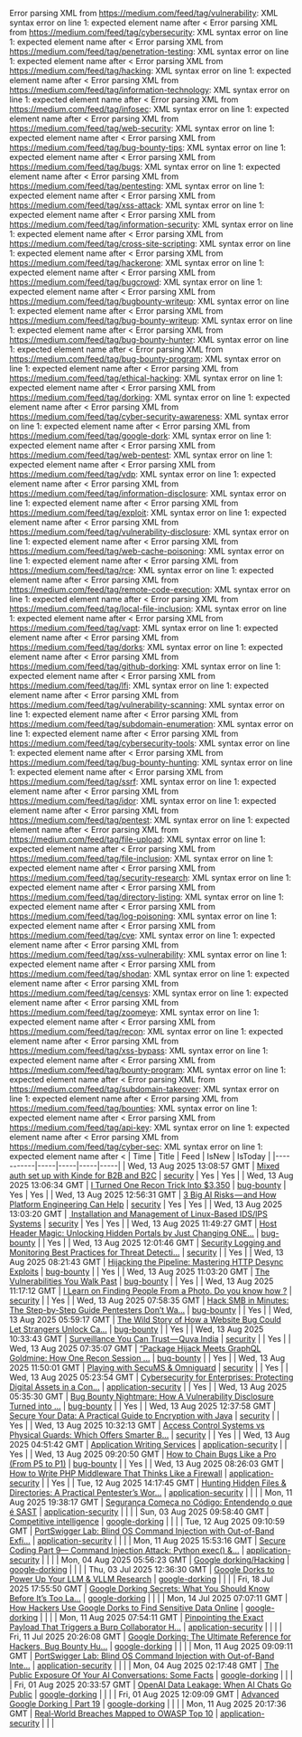 Error parsing XML from https://medium.com/feed/tag/vulnerability: XML syntax error on line 1: expected element name after <
Error parsing XML from https://medium.com/feed/tag/cybersecurity: XML syntax error on line 1: expected element name after <
Error parsing XML from https://medium.com/feed/tag/penetration-testing: XML syntax error on line 1: expected element name after <
Error parsing XML from https://medium.com/feed/tag/hacking: XML syntax error on line 1: expected element name after <
Error parsing XML from https://medium.com/feed/tag/information-technology: XML syntax error on line 1: expected element name after <
Error parsing XML from https://medium.com/feed/tag/infosec: XML syntax error on line 1: expected element name after <
Error parsing XML from https://medium.com/feed/tag/web-security: XML syntax error on line 1: expected element name after <
Error parsing XML from https://medium.com/feed/tag/bug-bounty-tips: XML syntax error on line 1: expected element name after <
Error parsing XML from https://medium.com/feed/tag/bugs: XML syntax error on line 1: expected element name after <
Error parsing XML from https://medium.com/feed/tag/pentesting: XML syntax error on line 1: expected element name after <
Error parsing XML from https://medium.com/feed/tag/xss-attack: XML syntax error on line 1: expected element name after <
Error parsing XML from https://medium.com/feed/tag/information-security: XML syntax error on line 1: expected element name after <
Error parsing XML from https://medium.com/feed/tag/cross-site-scripting: XML syntax error on line 1: expected element name after <
Error parsing XML from https://medium.com/feed/tag/hackerone: XML syntax error on line 1: expected element name after <
Error parsing XML from https://medium.com/feed/tag/bugcrowd: XML syntax error on line 1: expected element name after <
Error parsing XML from https://medium.com/feed/tag/bugbounty-writeup: XML syntax error on line 1: expected element name after <
Error parsing XML from https://medium.com/feed/tag/bug-bounty-writeup: XML syntax error on line 1: expected element name after <
Error parsing XML from https://medium.com/feed/tag/bug-bounty-hunter: XML syntax error on line 1: expected element name after <
Error parsing XML from https://medium.com/feed/tag/bug-bounty-program: XML syntax error on line 1: expected element name after <
Error parsing XML from https://medium.com/feed/tag/ethical-hacking: XML syntax error on line 1: expected element name after <
Error parsing XML from https://medium.com/feed/tag/dorking: XML syntax error on line 1: expected element name after <
Error parsing XML from https://medium.com/feed/tag/cyber-security-awareness: XML syntax error on line 1: expected element name after <
Error parsing XML from https://medium.com/feed/tag/google-dork: XML syntax error on line 1: expected element name after <
Error parsing XML from https://medium.com/feed/tag/web-pentest: XML syntax error on line 1: expected element name after <
Error parsing XML from https://medium.com/feed/tag/vdp: XML syntax error on line 1: expected element name after <
Error parsing XML from https://medium.com/feed/tag/information-disclosure: XML syntax error on line 1: expected element name after <
Error parsing XML from https://medium.com/feed/tag/exploit: XML syntax error on line 1: expected element name after <
Error parsing XML from https://medium.com/feed/tag/vulnerability-disclosure: XML syntax error on line 1: expected element name after <
Error parsing XML from https://medium.com/feed/tag/web-cache-poisoning: XML syntax error on line 1: expected element name after <
Error parsing XML from https://medium.com/feed/tag/rce: XML syntax error on line 1: expected element name after <
Error parsing XML from https://medium.com/feed/tag/remote-code-execution: XML syntax error on line 1: expected element name after <
Error parsing XML from https://medium.com/feed/tag/local-file-inclusion: XML syntax error on line 1: expected element name after <
Error parsing XML from https://medium.com/feed/tag/vapt: XML syntax error on line 1: expected element name after <
Error parsing XML from https://medium.com/feed/tag/dorks: XML syntax error on line 1: expected element name after <
Error parsing XML from https://medium.com/feed/tag/github-dorking: XML syntax error on line 1: expected element name after <
Error parsing XML from https://medium.com/feed/tag/lfi: XML syntax error on line 1: expected element name after <
Error parsing XML from https://medium.com/feed/tag/vulnerability-scanning: XML syntax error on line 1: expected element name after <
Error parsing XML from https://medium.com/feed/tag/subdomain-enumeration: XML syntax error on line 1: expected element name after <
Error parsing XML from https://medium.com/feed/tag/cybersecurity-tools: XML syntax error on line 1: expected element name after <
Error parsing XML from https://medium.com/feed/tag/bug-bounty-hunting: XML syntax error on line 1: expected element name after <
Error parsing XML from https://medium.com/feed/tag/ssrf: XML syntax error on line 1: expected element name after <
Error parsing XML from https://medium.com/feed/tag/idor: XML syntax error on line 1: expected element name after <
Error parsing XML from https://medium.com/feed/tag/pentest: XML syntax error on line 1: expected element name after <
Error parsing XML from https://medium.com/feed/tag/file-upload: XML syntax error on line 1: expected element name after <
Error parsing XML from https://medium.com/feed/tag/file-inclusion: XML syntax error on line 1: expected element name after <
Error parsing XML from https://medium.com/feed/tag/security-research: XML syntax error on line 1: expected element name after <
Error parsing XML from https://medium.com/feed/tag/directory-listing: XML syntax error on line 1: expected element name after <
Error parsing XML from https://medium.com/feed/tag/log-poisoning: XML syntax error on line 1: expected element name after <
Error parsing XML from https://medium.com/feed/tag/cve: XML syntax error on line 1: expected element name after <
Error parsing XML from https://medium.com/feed/tag/xss-vulnerability: XML syntax error on line 1: expected element name after <
Error parsing XML from https://medium.com/feed/tag/shodan: XML syntax error on line 1: expected element name after <
Error parsing XML from https://medium.com/feed/tag/censys: XML syntax error on line 1: expected element name after <
Error parsing XML from https://medium.com/feed/tag/zoomeye: XML syntax error on line 1: expected element name after <
Error parsing XML from https://medium.com/feed/tag/recon: XML syntax error on line 1: expected element name after <
Error parsing XML from https://medium.com/feed/tag/xss-bypass: XML syntax error on line 1: expected element name after <
Error parsing XML from https://medium.com/feed/tag/bounty-program: XML syntax error on line 1: expected element name after <
Error parsing XML from https://medium.com/feed/tag/subdomain-takeover: XML syntax error on line 1: expected element name after <
Error parsing XML from https://medium.com/feed/tag/bounties: XML syntax error on line 1: expected element name after <
Error parsing XML from https://medium.com/feed/tag/api-key: XML syntax error on line 1: expected element name after <
Error parsing XML from https://medium.com/feed/tag/cyber-sec: XML syntax error on line 1: expected element name after <
| Time | Title | Feed | IsNew | IsToday |
|-----------|-----|-----|-----|-----|
| Wed, 13 Aug 2025 13:08:57 GMT | [Mixed auth set up with Kinde for B2B and B2C](https://medium.com/p/c5cddef3269d) | [security](https://medium.com/feed/tag/security) | Yes | Yes |
| Wed, 13 Aug 2025 13:06:34 GMT | [I Turned One Recon Trick Into $3,350](https://medium.com/p/07ce80e7e8df) | [bug-bounty](https://medium.com/feed/tag/bug-bounty) | Yes | Yes |
| Wed, 13 Aug 2025 12:56:31 GMT | [3 Big AI Risks — and How Platform Engineering Can Help](https://medium.com/p/2b7b77456eb5) | [security](https://medium.com/feed/tag/security) | Yes | Yes |
| Wed, 13 Aug 2025 13:03:20 GMT | [️ Installation and Management of Linux-Based IDS/IPS Systems](https://medium.com/p/01473e2a1179) | [security](https://medium.com/feed/tag/security) | Yes | Yes |
| Wed, 13 Aug 2025 11:49:27 GMT | [ Host Header Magic: Unlocking Hidden Portals by Just Changing ONE...](https://medium.com/p/4b762e167a74) | [bug-bounty](https://medium.com/feed/tag/bug-bounty) |  | Yes |
| Wed, 13 Aug 2025 12:01:46 GMT | [Security Logging and Monitoring Best Practices for Threat Detecti...](https://medium.com/p/7dd1d76513a8) | [security](https://medium.com/feed/tag/security) |  | Yes |
| Wed, 13 Aug 2025 08:21:43 GMT | [Hijacking the Pipeline: Mastering HTTP Desync Exploits](https://medium.com/p/532faf98dbbe) | [bug-bounty](https://medium.com/feed/tag/bug-bounty) |  | Yes |
| Wed, 13 Aug 2025 11:03:20 GMT | [The Vulnerabilities You Walk Past](https://medium.com/p/3106064fcd0c) | [bug-bounty](https://medium.com/feed/tag/bug-bounty) |  | Yes |
| Wed, 13 Aug 2025 11:17:12 GMT | [I Learn on Finding People From a Photo. Do you know how ?](https://medium.com/p/e2e9cf67f8f4) | [security](https://medium.com/feed/tag/security) |  | Yes |
| Wed, 13 Aug 2025 07:58:35 GMT | [Hack SMB in Minutes: The Step-by-Step Guide Pentesters Don’t Wa...](https://medium.com/p/f2c504d2e439) | [bug-bounty](https://medium.com/feed/tag/bug-bounty) |  | Yes |
| Wed, 13 Aug 2025 05:59:17 GMT | [The Wild Story of How a Website Bug Could Let Strangers Unlock Ca...](https://medium.com/p/1ec09756291e) | [bug-bounty](https://medium.com/feed/tag/bug-bounty) |  | Yes |
| Wed, 13 Aug 2025 10:33:43 GMT | [Surveillance You Can Trust — Quva India](https://medium.com/p/cb479819a523) | [security](https://medium.com/feed/tag/security) |  | Yes |
| Wed, 13 Aug 2025 07:35:07 GMT | [ “Package Hijack Meets GraphQL Goldmine: How One Recon Session ...](https://medium.com/p/8db6274d0811) | [bug-bounty](https://medium.com/feed/tag/bug-bounty) |  | Yes |
| Wed, 13 Aug 2025 11:50:01 GMT | [Playing with SecuMS & Omniguard](https://medium.com/p/6822cddb5862) | [security](https://medium.com/feed/tag/security) |  | Yes |
| Wed, 13 Aug 2025 05:23:54 GMT | [Cybersecurity for Enterprises: Protecting Digital Assets in a Con...](https://medium.com/p/d0fc3804059b) | [application-security](https://medium.com/feed/tag/application-security) |  | Yes |
| Wed, 13 Aug 2025 05:35:30 GMT | [Bug Bounty Nightmare: How A Vulnerability Disclosure Turned into ...](https://medium.com/p/dca809fa00d6) | [bug-bounty](https://medium.com/feed/tag/bug-bounty) |  | Yes |
| Wed, 13 Aug 2025 12:37:58 GMT | [Secure Your Data: A Practical Guide to Encryption with Java](https://medium.com/p/2edec5687022) | [security](https://medium.com/feed/tag/security) |  | Yes |
| Wed, 13 Aug 2025 10:32:13 GMT | [Access Control Systems vs Physical Guards: Which Offers Smarter B...](https://medium.com/p/ceb1329f48eb) | [security](https://medium.com/feed/tag/security) |  | Yes |
| Wed, 13 Aug 2025 04:51:42 GMT | [Application Writing Services](https://medium.com/p/011012b9aefd) | [application-security](https://medium.com/feed/tag/application-security) |  | Yes |
| Wed, 13 Aug 2025 09:20:50 GMT | [How to Chain Bugs Like a Pro (From P5 to P1)](https://medium.com/p/0cddd902c8e3) | [bug-bounty](https://medium.com/feed/tag/bug-bounty) |  | Yes |
| Wed, 13 Aug 2025 08:26:03 GMT | [How to Write PHP Middleware That Thinks Like a Firewall](https://medium.com/p/40ef1bf385a3) | [application-security](https://medium.com/feed/tag/application-security) |  | Yes |
| Tue, 12 Aug 2025 14:17:45 GMT | [Hunting Hidden Files & Directories: A Practical Pentester’s Wor...](https://medium.com/p/5fb5a9154e00) | [application-security](https://medium.com/feed/tag/application-security) |  |  |
| Mon, 11 Aug 2025 19:38:17 GMT | [Segurança Começa no Código: Entendendo o que é SAST](https://medium.com/p/e02978678c6e) | [application-security](https://medium.com/feed/tag/application-security) |  |  |
| Sun, 03 Aug 2025 09:58:40 GMT | [Competitive intelligence](https://medium.com/p/63986c6f9aaa) | [google-dorking](https://medium.com/feed/tag/google-dorking) |  |  |
| Tue, 12 Aug 2025 09:10:59 GMT | [PortSwigger Lab: Blind OS Command Injection with Out-of-Band Exfi...](https://medium.com/p/36dbdb0b3997) | [application-security](https://medium.com/feed/tag/application-security) |  |  |
| Mon, 11 Aug 2025 15:53:16 GMT | [Secure Coding Part 9— Command Injection Attack: Python exec() &...](https://medium.com/p/7e9a9828ab4d) | [application-security](https://medium.com/feed/tag/application-security) |  |  |
| Mon, 04 Aug 2025 05:56:23 GMT | [Google dorking/Hacking](https://medium.com/p/b4251a8b7a8f) | [google-dorking](https://medium.com/feed/tag/google-dorking) |  |  |
| Thu, 03 Jul 2025 12:36:30 GMT | [Google Dorks to Power Up Your LLM & VLLM Research](https://medium.com/p/70489040fb76) | [google-dorking](https://medium.com/feed/tag/google-dorking) |  |  |
| Fri, 18 Jul 2025 17:55:50 GMT | [Google Dorking Secrets: What You Should Know Before It’s Too La...](https://medium.com/p/925fbdf45715) | [google-dorking](https://medium.com/feed/tag/google-dorking) |  |  |
| Mon, 14 Jul 2025 07:07:11 GMT | [How Hackers Use Google Dorks to Find Sensitive Data Online](https://medium.com/p/5231f229c92b) | [google-dorking](https://medium.com/feed/tag/google-dorking) |  |  |
| Mon, 11 Aug 2025 07:54:11 GMT | [Pinpointing the Exact Payload That Triggers a Burp Collaborator H...](https://medium.com/p/6735028c6395) | [application-security](https://medium.com/feed/tag/application-security) |  |  |
| Fri, 11 Jul 2025 20:26:08 GMT | [Google Dorking: The Ultimate Reference for Hackers, Bug Bounty Hu...](https://medium.com/p/160717838e78) | [google-dorking](https://medium.com/feed/tag/google-dorking) |  |  |
| Mon, 11 Aug 2025 09:09:11 GMT | [PortSwigger Lab: Blind OS Command Injection with Out-of-Band Inte...](https://medium.com/p/9fd89350666a) | [application-security](https://medium.com/feed/tag/application-security) |  |  |
| Mon, 04 Aug 2025 02:17:48 GMT | [The Public Exposure Of Your AI Conversations: Some Facts](https://medium.com/p/03ca20c1ba53) | [google-dorking](https://medium.com/feed/tag/google-dorking) |  |  |
| Fri, 01 Aug 2025 20:33:57 GMT | [OpenAI Data Leakage: When AI Chats Go Public](https://medium.com/p/d3e07c680a10) | [google-dorking](https://medium.com/feed/tag/google-dorking) |  |  |
| Fri, 01 Aug 2025 12:09:09 GMT | [Advanced Google Dorking \| Part 19](https://medium.com/p/a59ebfb3c775) | [google-dorking](https://medium.com/feed/tag/google-dorking) |  |  |
| Mon, 11 Aug 2025 20:17:36 GMT | [Real-World Breaches Mapped to OWASP Top 10](https://medium.com/p/fcda69bcbe94) | [application-security](https://medium.com/feed/tag/application-security) |  |  |
